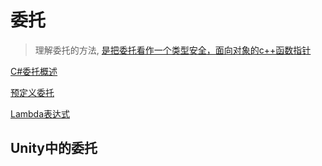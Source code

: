 # 委托

> 理解委托的方法, [是把委托看作一个类型安全，面向对象的c++函数指针](c++-function-pointer.md)

[C\#委托概述](csharp-delegate-overview.md)

[预定义委托](csharp-delegate-predefine.md)


[Lambda表达式](csharp-lambda-expression.md)

## Unity中的委托
